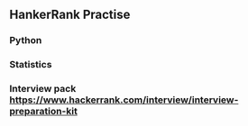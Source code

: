 ## HankerRank Practise
### Python
### Statistics
### Interview pack https://www.hackerrank.com/interview/interview-preparation-kit
